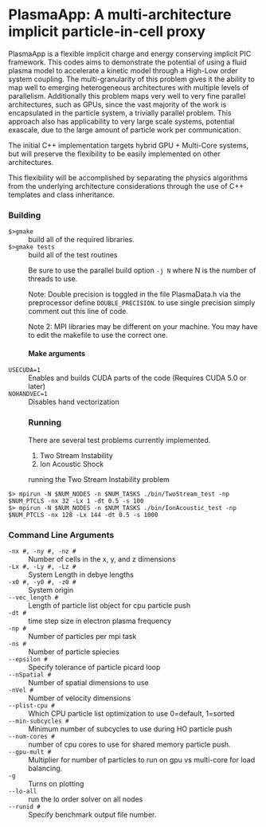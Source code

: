 PlasmaApp: A multi-architecture implicit particle-in-cell proxy
=========================================
PlasmaApp is a flexible implicit charge and energy conserving implicit PIC framework.
This codes aims to demonstrate the potential of using a fluid plasma model to accelerate a kinetic model 
through a High-Low order system coupling. The multi-granularity of this problem gives it the ability to 
map well to emerging heterogeneous architectures with multiple levels of parallelism. Additionally this problem 
maps very well to very fine parallel architectures, such as GPUs, since the vast majority of the work is 
encapsulated in the particle system, a trivially parallel problem. This approach also has applicability to 
very large scale systems, potential exascale, due to the large amount of particle work per communication.

The initial C++ implementation targets hybrid GPU + Multi-Core systems, but will preserve the flexibility to be easily implemented on other architectures.  

This flexibility will be accomplished by separating the physics algorithms from the underlying architecture considerations through the use of C++ templates and class inheritance.

### Building 

<dt><code>$>gmake</code></dt>
<dd>build all of the required libraries.

<dt><code>$>gmake tests</code></dt>
<dd>build all of the test routines

Be sure to use the parallel build option <code>-j N</code> where N is the number of
threads to use. 

Note: Double precision is toggled in the file PlasmaData.h via the preprocessor define
<code>DOUBLE_PRECISION</code>. to use single precision simply comment out this line of code.

Note 2: MPI libraries may be different on your machine. You may have to edit the makefile
to use the correct one.

#### Make arguments 
<dt><code>USECUDA=1</dt></code>
<dd> Enables and builds CUDA parts of the code (Requires CUDA 5.0 or later)

<dt><code>NOHANDVEC=1</dt></code>
<dd> Disables hand vectorization




### Running

There are several test problems currently implemented.
1. Two Stream Instability
2. Ion Acoustic Shock


running the Two Stream Instability problem

<dt><code>$> mpirun -N $NUM_NODES -n $NUM_TASKS ./bin/TwoStream_test -np $NUM_PTCLS -nx 32 -Lx 1 -dt 0.5 -s 100</code></dt>

<dt><code>$> mpirun -N $NUM_NODES -n $NUM_TASKS ./bin/IonAcoustic_test -np $NUM_PTCLS -nx 128 -Lx 144 -dt 0.5 -s 1000</code></dt>



### Command Line Arguments

<dt><code>-nx #, -ny #, -nz #</dt></code>
<dd>Number of cells in the x, y, and z dimensions
	
<dt><code>-Lx #, -Ly #, -Lz #</dt></code>
<dd>System Length in debye lengths
	
<dt><code>-x0 #, -y0 #, -z0 #</dt></code>
<dd>System origin

<dt><code>--vec_length #</dt></code>
<dd>Length of particle list object for cpu particle push

<dt><code>-dt #</dt></code>
<dd>time step size in electron plasma frequency

<dt><code>-np #</dt></code>
<dd>Number of particles per mpi task
	
<dt><code>-ns #</dt></code>
<dd>Number of particle spiecies

<dt><code>--epsilon #</dt></code>
<dd>Specify tolerance of particle picard loop

<dt><code>--nSpatial #</dt></code>
<dd>Number of spatial dimensions to use

<dt><code>-nVel #</dt></code>
<dd>Number of velocity dimensions

<dt><code>--plist-cpu #</dt></code>
<dd>Which CPU particle list optimization to use 0=default, 1=sorted

<dt><code>--min-subcycles #</dt></code>
<dd>Minimum number of subcycles to use during HO particle push

<dt><code>--num-cores #</dt></code>
<dd>number of cpu cores to use for shared memory particle push.

<dt><code>--gpu-mult #</dt></code>
<dd>Multiplier for number of particles to run on gpu vs multi-core for load balancing.

<dt><code>-g</dt></code>
<dd>Turns on plotting

<dt><code>--lo-all</dt></code>
<dd>run the lo order solver on all nodes

<dt><code>--runid #</dt></code>
<dd>Specify benchmark output file number. 
